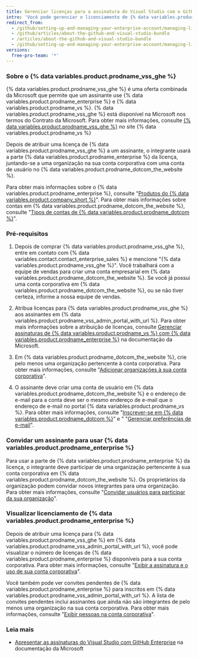 ```yaml
---
title: Gerenciar licenças para a assinatura do Visual Studio com o GitHub Enterprise
intro: 'Você pode gerenciar o licenciamento de {% data variables.product.prodname_enterprise %} para {% data variables.product.prodname_vss_ghe %}.'
redirect_from:
  - /github/setting-up-and-managing-your-enterprise-account/managing-licenses-for-the-github-enterprise-and-visual-studio-bundle
  - /github/articles/about-the-github-and-visual-studio-bundle
  - /articles/about-the-github-and-visual-studio-bundle
  - /github/setting-up-and-managing-your-enterprise-account/managing-licenses-for-visual-studio-subscription-with-github-enterprise
versions:
  free-pro-team: '*'
---
```

### Sobre o {% data variables.product.prodname_vss_ghe %}

{% data variables.product.prodname_vss_ghe %} é uma oferta combinada da Microsoft que permite que um assinante use {% data variables.product.prodname_enterprise %} e {% data variables.product.prodname_vs %}. {% data variables.product.prodname_vss_ghe %} está disponível na Microsoft nos termos do Contrato da Microsoft. Para obter mais informações, consulte [{% data variables.product.prodname_vss_ghe %}](https://visualstudio.microsoft.com/subscriptions/visual-studio-github/) no site {% data variables.product.prodname_vs %}

Depois de atribuir uma licença de {% data variables.product.prodname_vss_ghe %} a um assinante, o integrante usará a parte {% data variables.product.prodname_enterprise %} da licença, juntando-se a uma organização na sua conta corporativa com uma conta de usuário no {% data variables.product.prodname_dotcom_the_website %}.

Para obter mais informações sobre o {% data variables.product.prodname_enterprise %}, consulte "[Produtos do {% data variables.product.company_short %}](/github/getting-started-with-github/githubs-products#github-enterprise)". Para obter mais informações sobre contas em {% data variables.product.prodname_dotcom_the_website %}, consulte "[Tipos de contas de {% data variables.product.prodname_dotcom %}](/github/getting-started-with-github/types-of-github-accounts)".

### Pré-requisitos

1. Depois de comprar {% data variables.product.prodname_vss_ghe %}, entre em contato com {% data variables.contact.contact_enterprise_sales %} e mencione "{% data variables.product.prodname_vss_ghe %}". Você trabalhará com a equipe de vendas para criar uma conta empresarial em {% data variables.product.prodname_dotcom_the_website %}. Se você já possui uma conta corporativa em {% data variables.product.prodname_dotcom_the_website %}, ou se não tiver certeza, informe a nossa equipe de vendas.

2. Atribua licenças para {% data variables.product.prodname_vss_ghe %} aos assinantes em {% data variables.product.prodname_vss_admin_portal_with_url %}. Para obter mais informações sobre a atribuição de licenças, consulte [Gerenciar assinaturas de {% data variables.product.prodname_vs %} com {% data variables.product.prodname_enterprise %}](https://docs.microsoft.com/en-us/visualstudio/subscriptions/assign-github) na documentação da Microsoft.

3. Em {% data variables.product.prodname_dotcom_the_website %}, crie pelo menos uma organização pertencente à conta corporativa. Para obter mais informações, consulte "[Adicionar organizações à sua conta corporativa](/github/setting-up-and-managing-your-enterprise-account/adding-organizations-to-your-enterprise-account)".

4. O assinante deve criar uma conta de usuário em {% data variables.product.prodname_dotcom_the_website %} e o endereço de e-mail para a conta deve ser o mesmo endereço de e-mail que o endereço de e-mail no portal {% data variables.product.prodname_vs %}. Para obter mais informações, consulte "[Inscrever-se em {% data variables.product.prodname_dotcom %}](/github/getting-started-with-github/signing-up-for-github)" e " "[Gerenciar preferências de e-mail](/github/setting-up-and-managing-your-github-user-account/managing-email-preferences)".

### Convidar um assinante para usar {% data variables.product.prodname_enterprise %}

Para usar a parte de {% data variables.product.prodname_enterprise %} da licença, o integrante deve participar de uma organização pertencente à sua conta corporativa em {% data variables.product.prodname_dotcom_the_website %}. Os proprietários da organização podem convidar novos integrantes para uma organização. Para obter mais informações, consulte "[Convidar usuários para participar da sua organização](/github/setting-up-and-managing-organizations-and-teams/inviting-users-to-join-your-organization)".

### Visualizar licenciamento de {% data variables.product.prodname_enterprise %}

Depois de atribuir uma licença para {% data variables.product.prodname_vss_ghe %} em {% data variables.product.prodname_vss_admin_portal_with_url %}, você pode visualizar o número de licenças de {% data variables.product.prodname_enterprise %} disponíveis para a sua conta corporativa. Para obter mais informações, consulte "[Exibir a assinatura e o uso de sua conta corporativa](/github/setting-up-and-managing-your-enterprise-account/viewing-the-subscription-and-usage-for-your-enterprise-account)".

Você também pode ver convites pendentes de {% data variables.product.prodname_enterprise %} para inscritos em {% data variables.product.prodname_vss_admin_portal_with_url %}. A lista de convites pendentes inclui assinantes que ainda não são integrantes de pelo menos uma organização na sua conta corporativa. Para obter mais informações, consulte "[Exibir pessoas na conta corporativa](/github/setting-up-and-managing-your-enterprise-account/viewing-people-in-your-enterprise-account#viewing-members-and-outside-collaborators)".

### Leia mais

- [Apresentar as assinaturas do Visual Studio com GitHub Enterprise](https://docs.microsoft.com/en-us/visualstudio/subscriptions/access-github) na documentação da Microsoft
